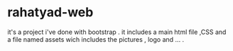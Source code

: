 # rahatyad-web
it's a project i've done with bootstrap . it includes a main html file ,CSS and a file named assets wich includes the pictures , logo and ... .  

